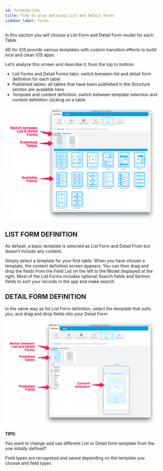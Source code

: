 ```yaml
---
id: formsSection
title: Time to play defining List and Detail Forms
sidebar_label: Forms
---
```


In this section you will choose a List Form and Detail Form model for each Table.

4D for iOS provide various templates with custom transition effects to build nice and clean iOS apps.

Let’s analyze this screen and describe it, from the top to bottom:

* List Forms and Detail Forms tabs: switch between list and detail form definition for each table
* Published tables: all tables that have been published in the Structure section are available here
* Template and content definition: switch between template selection and content definition clicking on a table

![alt-text](assets/4DforiOSOverview/Forms-section-templates-selection-4D-for-iOS.png)

## LIST FORM DEFINITION

As default, a basic template is selected as List Form and Detail From but doesn’t include any content.

Simply select a template for your first table.
When you have chosen a template, the content definition screen appears.
You can then drag and drop the fields from the Field List on the left to the Model displayed at the right.
Most of the List Forms includes optional Search fields and Section fields to sort your records in the app and make search.

 

## DETAIL FORM DEFINITION

In the same way as for List Form definition, select the template that suits you, and drag and drop fields into your Detail Form

![alt-text](assets/4DforiOSOverview/Forms-section-content-definition-4D-for-iOS.png)



<div class = "tips">
<b>TIPS:</b>

You want to change and use different List or Detail form template from the one initially defined? 

Field types are recognized and saved depending on the template you choose and field types
</div>
